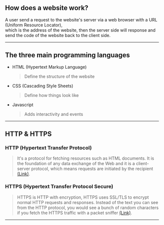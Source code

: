 ## How does a website work?
A user send a request to the website's server via a web browser with a URL (Uniform Resource Locator),<br/>
which is the address of the website, then the server side will response and send the code of the website back to the client side.

---

## The three main programming languages
- HTML (Hypertext Markup Language)
  > Define the structure of the website
- CSS (Cascading Style Sheets)
  > Define how things look like
- Javascript
  > Adds interactivity and events

---

## HTTP & HTTPS
### HTTP (Hypertext Transfer Protocol)
> It's a protocol for fetching resources such as HTML documents. It is the foundation of any data exchange of the Web and it is a client-server protocol,
which means requests are initiated by the recipient [(Link)](https://developer.mozilla.org/en-US/docs/Web/HTTP/Overview).

### HTTPS (Hypertext Transfer Protocol Secure)
> HTTPS is HTTP with encryption, HTTPS uses SSL/TLS to encrypt normal HTTP requests and responses. 
Instead of the text you can see from the HTTP protocol, you would see a bunch of random characters 
if you fetch the HTTPS traffic with a packet sniffer [(Link)](https://www.cloudflare.com/en-gb/learning/ssl/why-is-http-not-secure/).

---
